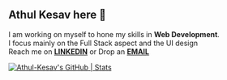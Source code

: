 ## Athul Kesav here 👋
I am working on myself to hone my skills in **Web Development**. <br>
I focus mainly on the Full Stack aspect and the UI design <br>
Reach me on **[LINKEDIN](www.linkedin.com/in/athul-kesav-0b5855292)** or Drop an **[EMAIL](athulkesav2004@gmail.com)**
<!--
**Athul-Kesav/Athul-Kesav** is a ✨ _special_ ✨ repository because its `README.md` (this file) appears on your GitHub profile.

Here are some ideas to get you started:

- 🔭 I’m currently working on ...
- 🌱 I’m currently learning ...
- 👯 I’m looking to collaborate on ...
- 🤔 I’m looking for help with ...
- 💬 Ask me about ...
- 📫 How to reach me: ...
- 😄 Pronouns: ...
- ⚡ Fun fact: ...
-->

[![Athul-Kesav's GitHub | Stats](https://stats.quira.sh/Athul-Kesav/github?theme=dark)](https://quira.sh?utm_source=widgets&utm_campaign=Athul-Kesav)
